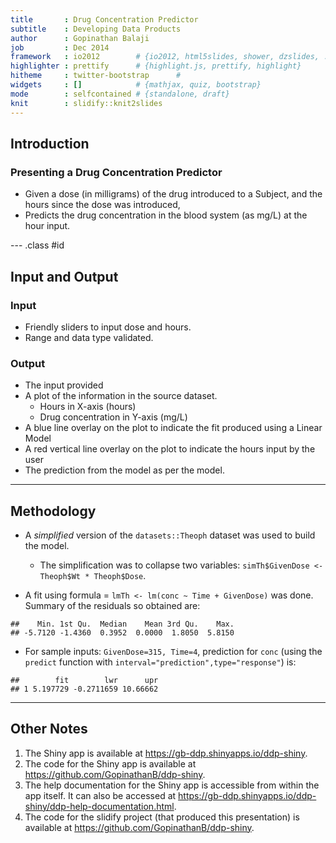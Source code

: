 ```yaml
---
title       : Drug Concentration Predictor
subtitle    : Developing Data Products
author      : Gopinathan Balaji
job         : Dec 2014
framework   : io2012        # {io2012, html5slides, shower, dzslides, ...}
highlighter : prettify      # {highlight.js, prettify, highlight}
hitheme     : twitter-bootstrap      # 
widgets     : []            # {mathjax, quiz, bootstrap}
mode        : selfcontained # {standalone, draft}
knit        : slidify::knit2slides
---
```


## Introduction

### Presenting a Drug Concentration Predictor
- Given a dose (in milligrams) of the drug introduced to a Subject,
and the hours since the dose was introduced,
- Predicts the drug concentration in the blood system (as mg/L) at the
hour input.



--- .class #id 

## Input and Output

### Input
- Friendly sliders to input dose and hours. 
- Range and data type validated.

### Output
- The input provided
- A plot of the information in the source dataset.
    - Hours in X-axis (hours)
    - Drug concentration in Y-axis (mg/L)
- A blue line overlay on the plot to indicate the fit produced using a Linear Model
- A red vertical line overlay on the plot to indicate the hours input by the user
- The prediction from the model as per the model.

---

## Methodology

- A *simplified* version of the `datasets::Theoph` dataset was used to build the model. 
    - The simplification was to collapse two variables: `simTh$GivenDose <- Theoph$Wt * Theoph$Dose`.

- A fit using formula = `lmTh <- lm(conc ~ Time + GivenDose)` was done. Summary of the residuals so obtained are:

```
##    Min. 1st Qu.  Median    Mean 3rd Qu.    Max. 
## -5.7120 -1.4360  0.3952  0.0000  1.8050  5.8150
```

- For sample inputs: `GivenDose=315, Time=4`, prediction for `conc` (using the `predict` function with `interval="prediction",type="response"`) is:


```
##        fit        lwr      upr
## 1 5.197729 -0.2711659 10.66662
```

---

## Other Notes

1. The Shiny app is available at <https://gb-ddp.shinyapps.io/ddp-shiny>.
2. The code for the Shiny app is available at <https://github.com/GopinathanB/ddp-shiny>.
3. The help documentation for the Shiny app is accessible from within the app itself. It can also be accessed at <https://gb-ddp.shinyapps.io/ddp-shiny/ddp-help-documentation.html>.
4. The code for the slidify project (that produced this presentation) is available at <https://github.com/GopinathanB/ddp-shiny>.
